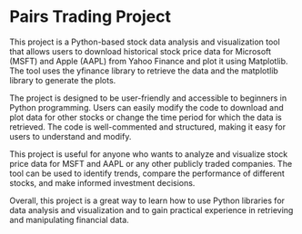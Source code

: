 # Pairs Trading Project
This project is a Python-based stock data analysis and visualization tool that allows users to download historical stock price data for Microsoft (MSFT) and Apple (AAPL) from Yahoo Finance and plot it using Matplotlib. The tool uses the yfinance library to retrieve the data and the matplotlib library to generate the plots.

The project is designed to be user-friendly and accessible to beginners in Python programming. Users can easily modify the code to download and plot data for other stocks or change the time period for which the data is retrieved. The code is well-commented and structured, making it easy for users to understand and modify.

This project is useful for anyone who wants to analyze and visualize stock price data for MSFT and AAPL or any other publicly traded companies. The tool can be used to identify trends, compare the performance of different stocks, and make informed investment decisions.

Overall, this project is a great way to learn how to use Python libraries for data analysis and visualization and to gain practical experience in retrieving and manipulating financial data.

